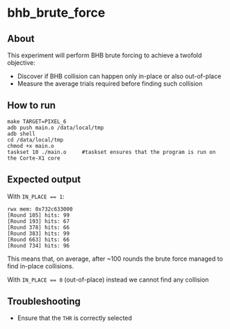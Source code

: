 # bhb\_brute\_force

## About

This experiment will perform BHB brute forcing to achieve a twofold objective:

* Discover if BHB collision can happen only in-place or also out-of-place
* Measure the average trials required before finding such collision

## How to run

```
make TARGET=PIXEL_6
adb push main.o /data/local/tmp                                                                                                                                                                                                                               
adb shell
cd /data/local/tmp                                                                                                                                                                                                                                            
chmod +x main.o                                                                                                                                                                                                                                               
taskset 10 ./main.o     #taskset ensures that the program is run on the Corte-X1 core 
```

## Expected output

With `IN_PLACE == 1`:

```
rwx mem: 0x732c633000
[Round 105] hits: 99
[Round 193] hits: 67
[Round 378] hits: 66
[Round 383] hits: 99
[Round 663] hits: 66
[Round 734] hits: 96
```
This means that, on average, after ~100 rounds the brute force managed to find in-place collisions.

With `IN_PLACE == 0` (out-of-place) instead we cannot find any collision


## Troubleshooting

* Ensure that the `THR` is correctly selected
